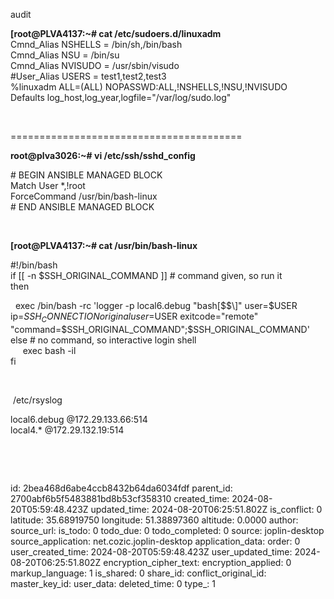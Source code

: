 audit

**\[root@PLVA4137:~# cat /etc/sudoers.d/linuxadm**  
Cmnd_Alias NSHELLS = /bin/sh,/bin/bash  
Cmnd_Alias NSU = /bin/su  
Cmnd_Alias NVISUDO = /usr/sbin/visudo  
#User_Alias USERS = test1,test2,test3  
%linuxadm ALL=(ALL) NOPASSWD:ALL,!NSHELLS,!NSU,!NVISUDO  
Defaults log_host,log_year,logfile="/var/log/sudo.log"

&nbsp;

\========================================

**root@plva3026:~# vi /etc/ssh/sshd_config**

\# BEGIN ANSIBLE MANAGED BLOCK  
Match User \*,!root  
ForceCommand /usr/bin/bash-linux  
\# END ANSIBLE MANAGED BLOCK

&nbsp;

**\[root@PLVA4137:~# cat /usr/bin/bash-linux**

#!/bin/bash  
if \[\[ -n $SSH_ORIGINAL_COMMAND \]\] # command given, so run it  
then

&nbsp; exec /bin/bash -rc 'logger -p local6.debug "bash\[$$\]" user=$USER ip=$SSH_CONNECTION originaluser=$USER exitcode="remote" "command=$SSH_ORIGINAL_COMMAND";$SSH_ORIGINAL_COMMAND'  
else # no command, so interactive login shell  
     exec bash -il  
fi

&nbsp;

&nbsp;/etc/rsyslog

local6.debug @172.29.133.66:514  
local4.\* @172.29.132.19:514

&nbsp;

&nbsp;

id: 2bea468d6abe4ccb8432b64da6034fdf
parent_id: 2700abf6b5f5483881bd8b53cf358310
created_time: 2024-08-20T05:59:48.423Z
updated_time: 2024-08-20T06:25:51.802Z
is_conflict: 0
latitude: 35.68919750
longitude: 51.38897360
altitude: 0.0000
author: 
source_url: 
is_todo: 0
todo_due: 0
todo_completed: 0
source: joplin-desktop
source_application: net.cozic.joplin-desktop
application_data: 
order: 0
user_created_time: 2024-08-20T05:59:48.423Z
user_updated_time: 2024-08-20T06:25:51.802Z
encryption_cipher_text: 
encryption_applied: 0
markup_language: 1
is_shared: 0
share_id: 
conflict_original_id: 
master_key_id: 
user_data: 
deleted_time: 0
type_: 1